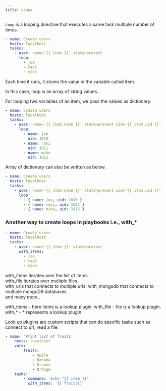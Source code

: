 ```yaml
---
title: Loops
---
```


`Loop` is a looping directive that executes a same task multiple number of times.   

```yml
- name: Create users
  hosts: localhost
  tasks:
    - user: name='{{ item }}' state=present
      loop:
        - joe
        - ravi
        - mike
```  
Each time it runs, it stores the value in the variable called item.   

In this case, loop is an array of string values.  

For looping two variables of an item, we pass the values as dictionary.  

```yml
- name: Create users
  hosts: localhost
  tasks:
    - user: name='{{ item.name }}' state=present uid='{{ item.uid }}'
      loop:
        - name: joe
          uid: 1010
        - name: ravi
          uid: 1011
        - name: mike
          uid: 1012
``` 

Array of dictionary can also be written as below.       

```yml
- name: Create users
  hosts: localhost
  tasks:
    - user: name='{{ item.name }}' state=present uid='{{ item.uid }}'
      loop:
        - { name: joe, uid: 1010 }
        - { name: ravi, uid: 1011 }
        - { name: mike, uid: 1012 }
``` 

### Another way to create loops in playbooks i.e., with_*   

```yml
- name: Create users
  hosts: localhost
  tasks:
    - user: name='{{ item }}' state=present
      with_items:
        - joe
        - ravi
        - mike
```  

with_items iterates over the list of items.   
with_file iterates over multiple files.  
with_urls that connects to multiple urls.
with_mongodb that connects to multiple mongoDB databases.   
and many more..   

with_items - here items is a lookup plugin.
with_file - file is a lookup plugin.  
with_* - * represents a lookup plugin.   

Look up plugins are custom scripts that can do specific tasks such as connect to url, read a file.   

```yml
- name: 'Print list of fruits'
    hosts: localhost
    vars:
        fruits:
            - Apple
            - Banana
            - Grapes
            - Orange
    tasks:
        - command: 'echo "{{ item }}"'
          with_items: '{{ fruits}}'
```